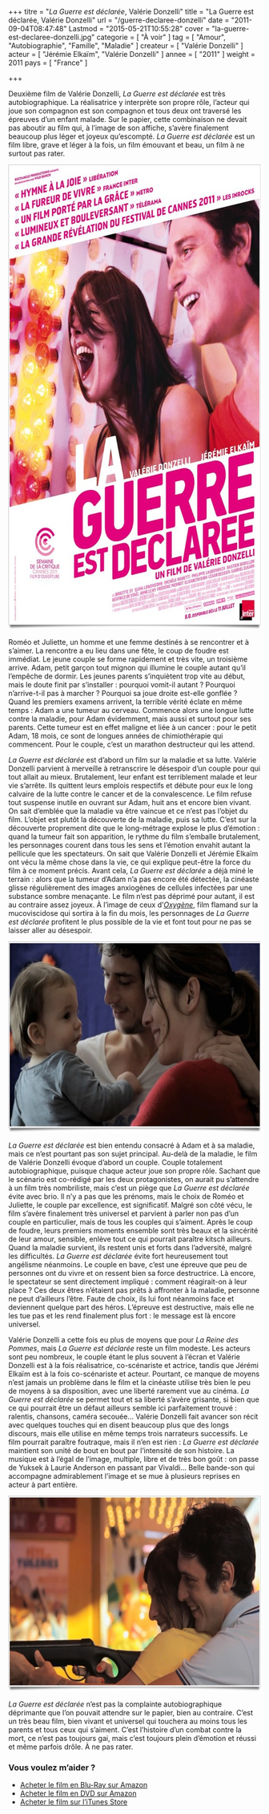 +++
titre = "<em>La Guerre est déclarée</em>, Valérie Donzelli"
title = "La Guerre est déclarée, Valérie Donzelli"
url = "/guerre-declaree-donzelli"
date = "2011-09-04T08:47:48"
Lastmod = "2015-05-21T10:55:28"
cover = "la-guerre-est-declaree-donzelli.jpg"
categorie = [ "À voir" ]
tag = [ "Amour", "Autobiographie", "Famille", "Maladie" ]
createur = [ "Valérie Donzelli" ]
acteur = [ "Jérémie Elkaïm", "Valérie Donzelli" ]
annee = [ "2011" ]
weight = 2011
pays = [ "France" ]

+++

<p>Deuxième film de Valérie Donzelli, <em>La Guerre est déclarée</em> est très autobiographique. La réalisatrice y interprète son propre rôle, l&rsquo;acteur qui joue son compagnon est son compagnon et tous deux ont traversé les épreuves d&rsquo;un enfant malade. Sur le papier, cette combinaison ne devait pas aboutir au film qui, à l&rsquo;image de son affiche, s&rsquo;avère finalement beaucoup plus léger et joyeux qu&rsquo;escompté. <em>La Guerre est déclarée</em> est un film libre, grave et léger à la fois, un film émouvant et beau, un film à ne surtout pas rater.</p>
<a href="http://www.allocine.fr/film/fichefilm_gen_cfilm=189699.html"><img class="aligncenter" style="border-style: initial; border-color: initial; border-width: 0px;" src="la-guerre-est-declaree.jpg" alt="La guerre est declaree" width="690" height="927" border="0" /></a>
<p>Roméo et Juliette, un homme et une femme destinés à se rencontrer et à s&rsquo;aimer. La rencontre a eu lieu dans une fête, le coup de foudre est immédiat. Le jeune couple se forme rapidement et très vite, un troisième arrive. Adam, petit garçon tout mignon qui illumine le couple autant qu&rsquo;il l&rsquo;empêche de dormir. Les jeunes parents s&rsquo;inquiètent trop vite au début, mais le doute finit par s&rsquo;installer : pourquoi vomit-il autant ? Pourquoi n&rsquo;arrive-t-il pas à marcher ? Pourquoi sa joue droite est-elle gonflée ? Quand les premiers examens arrivent, la terrible vérité éclate en même temps : Adam a une tumeur au cerveau. Commence alors une longue lutte contre la maladie, pour Adam évidemment, mais aussi et surtout pour ses parents. Cette tumeur est en effet maligne et liée à un cancer : pour le petit Adam, 18 mois, ce sont de longues années de chimiothérapie qui commencent. Pour le couple, c&rsquo;est un marathon destructeur qui les attend.</p>
<p><em>La Guerre est déclarée</em> est d&rsquo;abord un film sur la maladie et sa lutte. Valérie Donzelli parvient à merveille à retranscrire le désespoir d&rsquo;un couple pour qui tout allait au mieux. Brutalement, leur enfant est terriblement malade et leur vie s&rsquo;arrête. Ils quittent leurs emplois respectifs et débute pour eux le long calvaire de la lutte contre le cancer et de la convalescence. Le film refuse tout suspense inutile en ouvrant sur Adam, huit ans et encore bien vivant. On sait d&rsquo;emblée que la maladie va être vaincue et ce n&rsquo;est pas l&rsquo;objet du film. L&rsquo;objet est plutôt la découverte de la maladie, puis sa lutte. C&rsquo;est sur la découverte proprement dite que le long-métrage explose le plus d&rsquo;émotion : quand la tumeur fait son apparition, le rythme du film s&rsquo;emballe brutalement, les personnages courent dans tous les sens et l&rsquo;émotion envahit autant la pellicule que les spectateurs. On sait que Valérie Donzelli et Jérémie Elkaïm ont vécu la même chose dans la vie, ce qui explique peut-être la force du film à ce moment précis. Avant cela, <em>La Guerre est déclarée</em> a déjà miné le terrain : alors que la tumeur d&rsquo;Adam n&rsquo;a pas encore été détectée, la cinéaste glisse régulièrement des images anxiogènes de cellules infectées par une substance sombre menaçante. Le film n&rsquo;est pas déprimé pour autant, il est au contraire assez joyeux. À l&rsquo;image de ceux d&rsquo;<em><a href="http://voiretmanger.fr/2010/12/14/oxygene-van-nuffel/">Oxygène</a></em>, film flamand sur la mucoviscidose qui sortira à la fin du mois, les personnages de <em>La Guerre est déclarée</em> profitent le plus possible de la vie et font tout pour ne pas se laisser aller au désespoir.</p>
<img class="aligncenter size-full wp-image-5144" title="elkaïm-la-guerre-est-declaree" src="elkaim-la-guerre-est-declaree.jpg" alt="" width="690" height="381" />
<p><em>La Guerre est déclarée</em> est bien entendu consacré à Adam et à sa maladie, mais ce n&rsquo;est pourtant pas son sujet principal. Au-delà de la maladie, le film de Valérie Donzelli évoque d&rsquo;abord un couple. Couple totalement autobiographique, puisque chaque acteur joue son propre rôle. Sachant que le scénario est co-rédigé par les deux protagonistes, on aurait pu s&rsquo;attendre à un film très nombriliste, mais c&rsquo;est un piège que <em>La Guerre est déclarée</em> évite avec brio. Il n&rsquo;y a pas que les prénoms, mais le choix de Roméo et Juliette, le couple par excellence, est significatif. Malgré son côté vécu, le film s&rsquo;avère finalement très universel et parvient à parler non pas d&rsquo;un couple en particulier, mais de tous les couples qui s&rsquo;aiment. Après le coup de foudre, leurs premiers moments ensemble sont très beaux et la sincérité de leur amour, sensible, enlève tout ce qui pourrait paraître kitsch ailleurs. Quand la maladie survient, ils restent unis et forts dans l&rsquo;adversité, malgré les difficultés. <em>La Guerre est déclarée</em> évite fort heureusement tout angélisme néanmoins. Le couple en bave, c&rsquo;est une épreuve que peu de personnes ont du vivre et on ressent bien sa force destructrice. Là encore, le spectateur se sent directement impliqué : comment réagirait-on à leur place ? Ces deux êtres n&rsquo;étaient pas prêts à affronter à la maladie, personne ne peut d&rsquo;ailleurs l&rsquo;être. Faute de choix, ils lui font néanmoins face et deviennent quelque part des héros. L&rsquo;épreuve est destructive, mais elle ne les tue pas et les rend finalement plus fort : le message est là encore universel.</p>
<p>Valérie Donzelli a cette fois eu plus de moyens que pour <em>La Reine des Pommes</em>, mais <em>La Guerre est déclarée</em> reste un film modeste. Les acteurs sont peu nombreux, le couple étant le plus souvent à l&rsquo;écran et Valérie Donzelli est à la fois réalisatrice, co-scénariste et actrice, tandis que Jérémi Elkaïm est à la fois co-scénariste et acteur. Pourtant, ce manque de moyens n&rsquo;est jamais un problème dans le film et la cinéaste utilise très bien le peu de moyens à sa disposition, avec une liberté rarement vue au cinéma. <em>La Guerre est déclarée</em> se permet tout et sa liberté s&rsquo;avère grisante, si bien que ce qui pourrait être un défaut ailleurs semble ici parfaitement trouvé : ralentis, chansons, caméra secouée… Valérie Donzelli fait avancer son récit avec quelques touches qui en disent beaucoup plus que des longs discours, mais elle utilise en même temps trois narrateurs successifs. Le film pourrait paraître foutraque, mais il n&rsquo;en est rien : <em>La Guerre est déclarée</em> maintient son unité de bout en bout par l&rsquo;intensité de son histoire. La musique est à l&rsquo;égal de l&rsquo;image, multiple, libre et de très bon goût : on passe de Yuksek à Laurie Anderson en passant par Vivaldi… Belle bande-son qui accompagne admirablement l&rsquo;image et se mue à plusieurs reprises en acteur à part entière.</p>
<img class="aligncenter" style="border-style: initial; border-color: initial; border-width: 0px;" src="donzelli-guerre-declaree.jpg" alt="Donzelli guerre declaree" width="690" height="390" border="0" />
<p><em>La Guerre est déclarée</em> n&rsquo;est pas la complainte autobiographique déprimante que l&rsquo;on pouvait attendre sur le papier, bien au contraire. C&rsquo;est un très beau film, bien vivant et universel qui touchera au moins tous les parents et tous ceux qui s&rsquo;aiment. C&rsquo;est l&rsquo;histoire d&rsquo;un combat contre la mort, ce n&rsquo;est pas toujours gai, mais c&rsquo;est toujours plein d&rsquo;émotion et réussi et même parfois drôle. À ne pas rater.</p>
<div class="amazon">
<h3>Vous voulez m&rsquo;aider ?</h3>
<ul>
<li><a href="http://www.amazon.fr/gp/product/B005XLR4LY/ref=as_li_ss_tl?ie=UTF8&#038;tag=leblogdenic07-21&#038;linkCode=as2&#038;camp=1642&#038;creative=19458&#038;creativeASIN=B005XLR4LY">Acheter le film en Blu-Ray sur Amazon</a></li>
<li><a href="http://www.amazon.fr/gp/product/B005XLR4YG/ref=as_li_ss_tl?ie=UTF8&#038;tag=leblogdenic07-21&#038;linkCode=as2&#038;camp=1642&#038;creative=19458&#038;creativeASIN=B005XLR4YG">Acheter le film en DVD sur Amazon</a></li>
<li><a href="https://itunes.apple.com/fr/movie/la-guerre-est-declaree/id485238913">Acheter le film sur l&rsquo;iTunes Store</a></li>
</ul>
</div>

